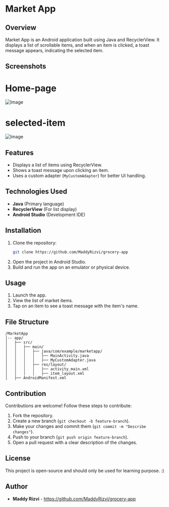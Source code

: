 # Market App

## Overview
Market App is an Android application built using Java and RecyclerView. It displays a list of scrollable items, and when an item is clicked, a toast message appears, indicating the selected item.

## Screenshots

# Home-page
![Image](https://github.com/user-attachments/assets/dd762614-1913-43b4-85fb-f3802bf08f7f)

# selected-item
![Image](https://github.com/user-attachments/assets/6841a030-dc2c-43b1-b407-c9191d67f4f9)


## Features
- Displays a list of items using RecyclerView.
- Shows a toast message upon clicking an item.
- Uses a custom adapter (`MyCustomAdapter`) for better UI handling.

## Technologies Used
- **Java** (Primary language)
- **RecyclerView** (For list display)
- **Android Studio** (Development IDE)

## Installation
1. Clone the repository:
   ```sh
   git clone https://github.com/MaddyRizvi/grocery-app
   ```
2. Open the project in Android Studio.
3. Build and run the app on an emulator or physical device.

## Usage
1. Launch the app.
2. View the list of market items.
3. Tap on an item to see a toast message with the item's name.

## File Structure
```
/MarketApp
│-- app/
│   ├── src/
│   │   ├── main/
│   │   │   ├── java/com/example/marketapp/
│   │   │   │   ├── MainActivity.java
│   │   │   │   ├── MyCustomAdapter.java
│   │   │   ├── res/layout/
│   │   │   │   ├── activity_main.xml
│   │   │   │   ├── item_layout.xml
│   ├── AndroidManifest.xml
```


## Contribution
Contributions are welcome! Follow these steps to contribute:
1. Fork the repository.
2. Create a new branch (`git checkout -b feature-branch`).
3. Make your changes and commit them (`git commit -m "Describe changes"`).
4. Push to your branch (`git push origin feature-branch`).
5. Open a pull request with a clear description of the changes.

## License
This project is open-source and should only be used for learning purpose. :)

## Author
- **Maddy Rizvi** - https://github.com/MaddyRizvi/grocery-app
